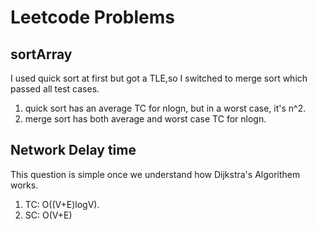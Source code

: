# Leetcode Problems

## sortArray
I used quick sort at first but got a TLE,so I switched to merge sort which passed all test cases.
1. quick sort has an average TC for nlogn, but in a worst case, it's n^2.
2. merge sort has both average and worst case TC for nlogn.

## Network Delay time
This question is simple once we understand how Dijkstra's Algorithem works.
1. TC: O((V+E)logV).
2. SC: O(V+E)
